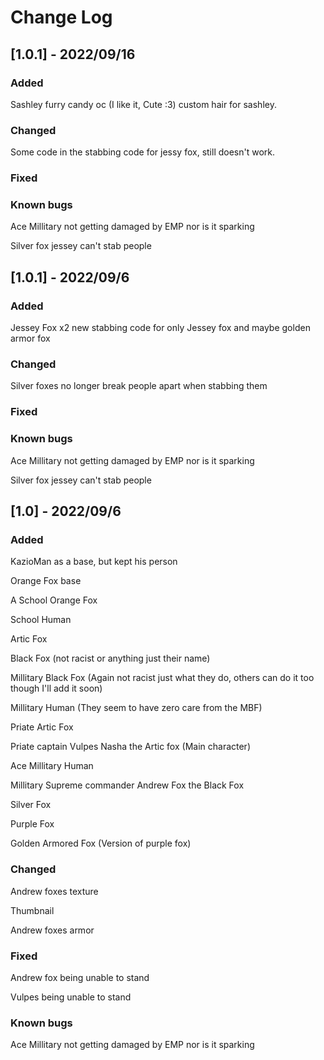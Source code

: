 # Change Log

## [1.0.1] - 2022/09/16
 
### Added
Sashley furry candy oc (I like it, Cute :3)
custom hair for sashley.

### Changed
Some code in the stabbing code for jessy fox, still doesn't work.


 
### Fixed




### Known bugs

Ace Millitary not getting damaged by EMP nor is it sparking

Silver fox jessey can't stab people



## [1.0.1] - 2022/09/6
 
### Added
Jessey Fox x2
 new stabbing code for only Jessey fox and maybe golden armor fox

### Changed

Silver foxes no longer break people apart when stabbing them

 
### Fixed




### Known bugs

Ace Millitary not getting damaged by EMP nor is it sparking

Silver fox jessey can't stab people


 
## [1.0] - 2022/09/6
 
### Added
KazioMan as a base, but kept his person

Orange Fox base

A School Orange Fox

School Human

Artic Fox

Black Fox (not racist or anything just their name)

Millitary Black Fox (Again not racist just what they do, others can do it too though I'll add it soon)

Millitary Human (They seem to have zero care from the MBF)

Priate Artic Fox

Priate captain Vulpes Nasha the Artic fox (Main character)

Ace Millitary Human

Millitary Supreme commander Andrew Fox the Black Fox

Silver Fox

Purple Fox

Golden Armored Fox (Version of purple fox)
 
### Changed

Andrew foxes texture

Thumbnail

Andrew foxes armor
 
### Fixed

Andrew fox being unable to stand

Vulpes being unable to stand


### Known bugs

Ace Millitary not getting damaged by EMP nor is it sparking

